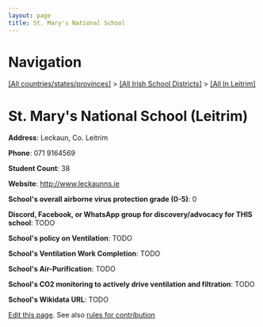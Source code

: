 ```yaml
---
layout: page
title: St. Mary's National School
---
```

# Navigation

[[All countries/states/provinces]](../../..) > [[All Irish School Districts]](../..) > [[All In Leitrim]](..)

# St. Mary's National School (Leitrim)

**Address**: Leckaun, Co. Leitrim

**Phone**: 071 9164569

**Student Count**: 38

**Website**: <http://www.leckaunns.ie>

**School's overall airborne virus protection grade (0-5)**: 0

**Discord, Facebook, or WhatsApp group for discovery/advocacy for THIS school**: TODO

**School's policy on Ventilation**: TODO

**School's Ventilation Work Completion**: TODO

**School's Air-Purification**: TODO

**School's CO2 monitoring to actively drive ventilation and filtration**: TODO

**School's Wikidata URL**: TODO


[Edit this page](https://github.com/ventilate-schools/Ireland/edit/main/./Leitrim/St._Mary's_National_School.md). See also [rules for contribution](../../../contribution-rules/)